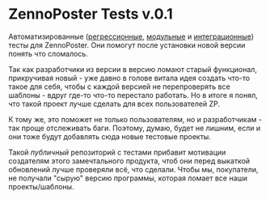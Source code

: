 ZennoPoster Tests v.0.1
=======================

Автоматизированные ([регрессионные](https://ru.wikipedia.org/wiki/%D0%A0%D0%B5%D0%B3%D1%80%D0%B5%D1%81%D1%81%D0%B8%D0%BE%D0%BD%D0%BD%D0%BE%D0%B5_%D1%82%D0%B5%D1%81%D1%82%D0%B8%D1%80%D0%BE%D0%B2%D0%B0%D0%BD%D0%B8%D0%B5), [модульные](https://ru.wikipedia.org/wiki/%D0%9C%D0%BE%D0%B4%D1%83%D0%BB%D1%8C%D0%BD%D0%BE%D0%B5_%D1%82%D0%B5%D1%81%D1%82%D0%B8%D1%80%D0%BE%D0%B2%D0%B0%D0%BD%D0%B8%D0%B5) и [интеграционные](https://ru.wikipedia.org/wiki/%D0%98%D0%BD%D1%82%D0%B5%D0%B3%D1%80%D0%B0%D1%86%D0%B8%D0%BE%D0%BD%D0%BD%D0%BE%D0%B5_%D1%82%D0%B5%D1%81%D1%82%D0%B8%D1%80%D0%BE%D0%B2%D0%B0%D0%BD%D0%B8%D0%B5)) тесты для ZennoPoster. Они помогут после установки новой версии понять что сломалось.

Так как разработчики из версии в версию ломают старый функционал, прикручивая новый - уже давно в голове витала идея создать что-то такое для себя, чтобы с каждой версией не перепроверять все шаблоны - вдруг где-то что-то перестало работать. Но в итоге я понял, что такой проект лучше сделать для всех пользователей ZP.

К тому же, это поможет не только пользователям, но и разработчикам - так проще отслеживать баги. Поэтому, думаю, будет не лишним, если и они тоже будут добавлять сюда новые тестовые проекты.

Такой *публичный* репозиторий с тестами прибавит мотивации создателям этого замечтального продукта, чтоб они перед выкаткой обновлений лучше проверяли всё, что сделали. Чтобы мы, покупатели, не получали "сырую" версию программы, которая ломает все наши проекты/шаблоны.